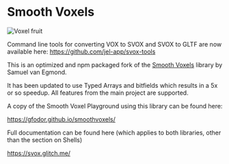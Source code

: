 # Smooth Voxels

![Voxel fruit](https://cdn.glitch.com/7426b469-4cb2-4027-abe8-f01d443ec980%2FApple.webp?v=1622117366719)

Command line tools for converting VOX to SVOX and SVOX to GLTF are now available here: https://github.com/jel-app/svox-tools

This is an optimized and npm packaged fork of the [Smooth Voxels](https://svox.glitch.me/) library by Samuel van Egmond.

It has been updated to use Typed Arrays and bitfields which results in a 5x or so speedup. All features from the main project are supported.

A copy of the Smooth Voxel Playground using this library can be found here:

https://gfodor.github.io/smoothvoxels/

Full documentation can be found here (which applies to both libraries, other than the section on Shells)

https://svox.glitch.me/
